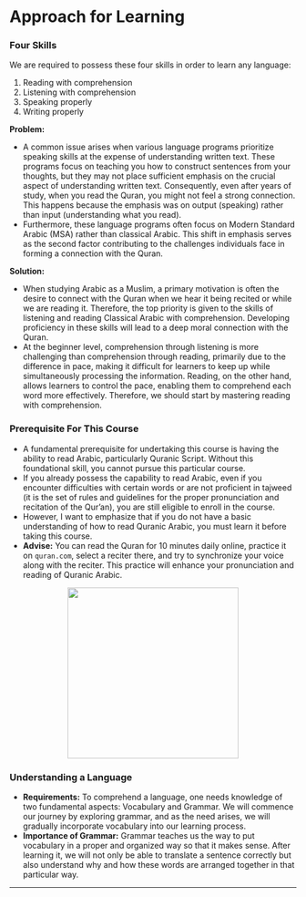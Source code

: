 # Approach for Learning

### Four Skills
We are required to possess these four skills in order to learn any language:
1. Reading with comprehension
2. Listening with comprehension
3. Speaking properly
4. Writing properly

**Problem:**
- A common issue arises when various language programs prioritize speaking skills at the expense of understanding written text. These programs focus on teaching you how to construct sentences from your thoughts, but they may not place sufficient emphasis on the crucial aspect of understanding written text. Consequently, even after years of study, when you read the Quran, you might not feel a strong connection. This happens because the emphasis was on output (speaking) rather than input (understanding what you read).
- Furthermore, these language programs often focus on Modern Standard Arabic (MSA) rather than classical Arabic. This shift in emphasis serves as the second factor contributing to the challenges individuals face in forming a connection with the Quran.

**Solution:**
- When studying Arabic as a Muslim, a primary motivation is often the desire to connect with the Quran when we hear it being recited or while we are reading it. Therefore, the top priority is given to the skills of listening and reading Classical Arabic with comprehension. Developing proficiency in these skills will lead to a deep moral connection with the Quran.
- At the beginner level, comprehension through listening is more challenging than comprehension through reading, primarily due to the difference in pace, making it difficult for learners to keep up while simultaneously processing the information. Reading, on the other hand, allows learners to control the pace, enabling them to comprehend each word more effectively. Therefore, we should start by mastering reading with comprehension. 

### Prerequisite For This Course
- A fundamental prerequisite for undertaking this course is having the ability to read Arabic, particularly Quranic Script. Without this foundational skill, you cannot pursue this particular course.
- If you already possess the capability to read Arabic, even if you encounter difficulties with certain words or are not proficient in tajweed (it is the set of rules and guidelines for the proper pronunciation and recitation of the Qur’an), you are still eligible to enroll in the course.
- However, I want to emphasize that if you do not have a basic understanding of how to read Quranic Arabic, you must learn it before taking this course.
- **Advise:** You can read the Quran for 10 minutes daily online, practice it on `quran.com`, select a reciter there, and try to synchronize your voice along with the reciter. This practice will enhance your pronunciation and reading of Quranic Arabic.

<p align="center">
  <img src="https://github.com/mdfnam/QnA/assets/156814846/595dc351-9abb-4905-a16a-3d6fc76ceed3" width="300">
</p>

### Understanding a Language
- **Requirements:** To comprehend a language, one needs knowledge of two fundamental aspects: Vocabulary and Grammar. We will commence our journey by exploring grammar, and as the need arises, we will gradually incorporate vocabulary into our learning process.
- **Importance of Grammar:** Grammar teaches us the way to put vocabulary in a proper and organized way so that it makes sense. After learning it, we will not only be able to translate a sentence correctly but also understand why and how these words are arranged together in that particular way.

---
